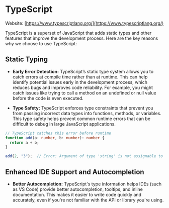 # TypeScript

Website: [https://www.typescriptlang.org/](https://www.typescriptlang.org/)

TypeScript is a superset of JavaScript that adds static types and other features that improve the development process. Here are the key reasons why we choose to use TypeScript:

##  Static Typing

- **Early Error Detection:** TypeScript’s static type system allows you to catch errors at compile time rather than at runtime. This can help identify potential issues early in the development process, which reduces bugs and improves code reliability. For example, you might catch issues like trying to call a method on an undefined or null value before the code is even executed.

- **Type Safety:** TypeScript enforces type constraints that prevent you from passing incorrect data types into functions, methods, or variables. This type safety helps prevent common runtime errors that can be difficult to debug in large JavaScript applications.

```typescript
// TypeScript catches this error before runtime
function add(a: number, b: number): number {
  return a + b;
}

add(2, "3");  // Error: Argument of type 'string' is not assignable to parameter of type 'number'
```

## Enhanced IDE Support and Autocompletion

- **Better Autocompletion:** TypeScript's type information helps IDEs (such as VS Code) provide better autocompletion, tooltips, and inline documentation. This makes it easier to write code quickly and accurately, even if you're not familiar with the API or library you're using.


